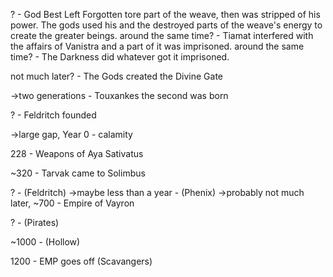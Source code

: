 ? - God Best Left Forgotten tore part of the weave, then was stripped of his power. The gods used his and the destroyed parts of the weave's energy to create the greater beings. 
around the same time? - Tiamat interfered with the affairs of Vanistra and a part of it was imprisoned.
around the same time? - The Darkness did whatever got it imprisoned.

not much later? - The Gods created the Divine Gate

->two generations - Touxankes the second was born

? - Feldritch founded

->large gap, Year 0 - calamity

228 - Weapons of Aya Sativatus

~320 - Tarvak came to Solimbus

? - (Feldritch)
->maybe less than a year - (Phenix)
->probably not much later, ~700 - Empire of Vayron

? - (Pirates)

~1000 - (Hollow)

1200 - EMP goes off (Scavangers)
